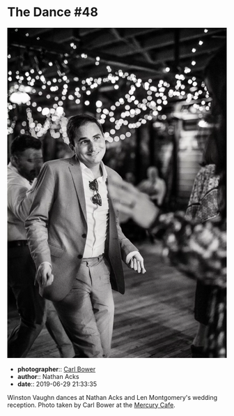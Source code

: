# The Dance \#48

![Winston Vaughn dances](assets/2019-06-29-set-4-the-dance-48.webp)

* **photographer**:: [Carl Bower](https://carlbowerphotos.com)  
* **author**:: Nathan Acks  
* **date**:: 2019-06-29 21:33:35

Winston Vaughn dances at Nathan Acks and Len Montgomery's wedding reception. Photo taken by Carl Bower at the [Mercury Cafe](http://mercurycafe.com).
